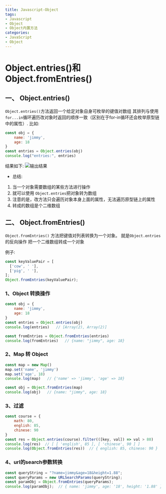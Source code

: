 ```yaml
---
title: Javascript-Object
tags: 
- Javascript
- Object
- Object内置方法
categories: 
- JavaScript
- Object
---
```


# Object.entries()和Object.fromEntries()

## 一、 Object.entries()
`Object.entries()`方法返回一个给定对象自身可枚举的键值对数组
其排列与使用`for...in`循环遍历改对象时返回的顺序一致（区别在于for-in循环还会枚举原型链中的属性）.
比如:
```js
const obj = {
    name: 'jimmy',
    age: 18
}
const entries = Object.entries(obj)
console.log("entries:", entries)
```
结果如下:
![输出结果](http://rh1om80i6.hn-bkt.clouddn.com/object.entries.png)
- 总结:
1. 当一个对象需要数组的某些方法进行操作
2. 就可以使用 `Object.entries`把对象转为数组
3. 注意的是，改方法只会遍历对象本身上面的属性，无法遍历原型链上的属性
4. 转成的数组是个二维数组

## 二、 Object.fromEntries()
<!--more-->
`Object.fromEntries()` 方法把键值对列表转换为一个对象。
就是`Object.entries`的反向操作
把一个二维数组转成一个对象

例子:
```js
const keyValuePair = [
  ['cow', ' '],
  ['pig', ' '],
];
Object.fromEntries(keyValuePair);
```

### 1、Object 转换操作
```js
const obj = {
    name: 'jimmy',
    age: 18
}
const entries = Object.entries(obj)
console.log(entries)   // [Array(2), Array(2)]

const fromEntries = Object.fromEntries(entries)
console.log(fromEntries)   // {name: "jimmy", age: 18}
```

### 2、Map 转 Object
```js
const map = new Map()
map.set('name', 'jimmy')
map.set('age', 18)
console.log(map)   // {'name' => 'jimmy', 'age' => 18}

const obj = Object.fromEntries(map)
console.log(obj)   // {name: "jimmy", age: 18}
```

### 3、过滤
```js
const course = {
    math: 80,
    english: 85,
    chinese: 90
}
const res = Object.entries(course).filter(([key, val]) => val > 80)
console.log(res)  // [ [ 'english', 85 ], [ 'chinese', 90 ] ]
console.log(Object.fromEntries(res))  // { english: 85, chinese: 90 }
```

### 4、url的search参数转换
```js
const queryString = "?name=jimmy&age=18&height=1.88";
const queryParams = new URLSearchParams(queryString);
const paramObj = Object.fromEntries(queryParams);
console.log(paramObj);  // { name: 'jimmy', age: '18', height: '1.88' }
```


   
